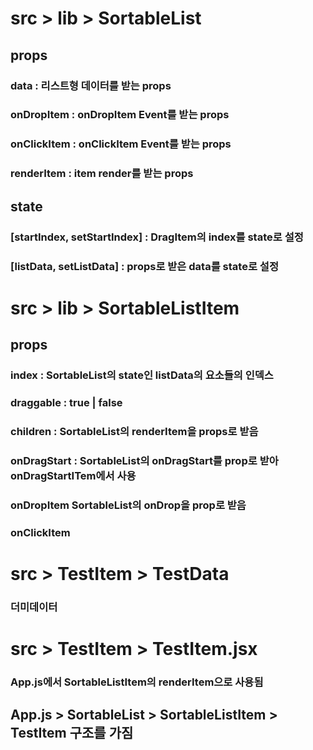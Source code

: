 # src > lib > SortableList
 ## props
  ### data : 리스트형 데이터를 받는 props
  ### onDropItem : onDropItem Event를 받는 props 
  ### onClickItem : onClickItem Event를 받는 props
  ### renderItem : item render를 받는 props
 
 ## state
  ### [startIndex, setStartIndex] : DragItem의 index를 state로 설정
  ### [listData, setListData] : props로 받은 data를 state로 설정

# src > lib > SortableListItem
 ## props
  ### index : SortableList의 state인 listData의 요소들의 인덱스 
  ### draggable : true | false  
  ### children : SortableList의 renderItem을 props로 받음
  ### onDragStart : SortableList의 onDragStart를 prop로 받아 onDragStartITem에서 사용
  ### onDropItem SortableList의 onDrop을 prop로 받음
  ### onClickItem 
# src > TestItem > TestData
 ### 더미데이터
# src > TestItem > TestItem.jsx 
 ### App.js에서 SortableListItem의 renderItem으로 사용됨

## App.js > SortableList > SortableListItem > TestItem 구조를 가짐 